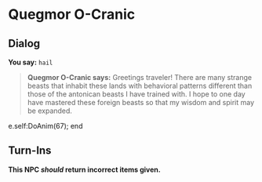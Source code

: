 # Quegmor O-Cranic
## Dialog

**You say:** `hail`



>**Quegmor O-Cranic says:** Greetings traveler! There are many strange beasts that inhabit these lands with behavioral patterns different than those of the antonican beasts I have trained with. I hope to one day have mastered these foreign beasts so that my wisdom and spirit may be expanded.


e.self:DoAnim(67);
end

## Turn-Ins



**This NPC *should* return incorrect items given.**





